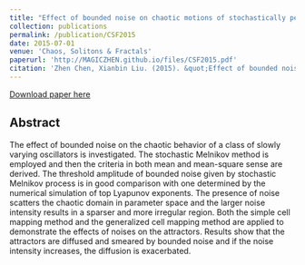 ```yaml
---
title: "Effect of bounded noise on chaotic motions of stochastically perturbed slowly varying oscillator"
collection: publications
permalink: /publication/CSF2015
date: 2015-07-01
venue: 'Chaos, Solitons & Fractals'
paperurl: 'http://MAGICZHEN.github.io/files/CSF2015.pdf'
citation: 'Zhen Chen, Xianbin Liu. (2015). &quot;Effect of bounded noise on chaotic motions of stochastically perturbed slowly varying oscillator.&quot; <i>Chaos, Solitons & Fractals</i>. 76.'
---
```


[Download paper here](http://academicpages.github.io/files/paper3.pdf)

## Abstract
The effect of bounded noise on the chaotic behavior of a class of slowly varying oscillators is investigated. The stochastic Melnikov method is employed and then the criteria in both mean and mean-square sense are derived. The threshold amplitude of bounded noise given by stochastic Melnikov process is in good comparison with one determined by the numerical simulation of top Lyapunov exponents. The presence of noise scatters the chaotic domain in parameter space and the larger noise intensity results in a sparser and more irregular region. Both the simple cell mapping method and the generalized cell mapping method are applied to demonstrate the effects of noises on the attractors. Results show that the attractors are diffused and smeared by bounded noise and if the noise intensity increases, the diffusion is exacerbated.

